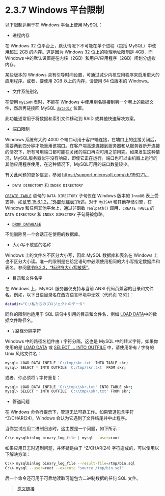 # 2.3.7 Windows 平台限制

以下限制适用于在 Windows 平台上使用 MySQL：

- 进程内存

在 Windows 32 位平台上，默认情况下不可能在单个进程（包括 MySQL）中使用超过 2GB 的内存。这是因为 Windows 32 位上的物理地址限制是 4GB，而 Windows 中的默认设置是在内核（2GB）和用户/应用程序（2GB）间划分虚拟内存。

某些版本的 Windows 具有引导时间设置，可通过减少内核应用程序来启用更大的应用程序。或者，要使用 2GB 以上的内存，请使用 64 位版本的 Windows。

- 文件系统别名

在使用 `MyISAM` 表时，不能在 Windows 中使用别名链接到另一个卷上的数据文件，然后再链接回 MySQL [`datadir`](/5/5.1/5.1.8/server-system-variables) 位置。

此功能通常用于将数据和索引文件移动到 RAID 或其他快速解决方案。

- 端口限制

Windows 系统有大约 4000 个端口可用于客户端连接，在端口上的连接关闭后，需要两到四分钟才能重用该端口。在客户端高速连接到服务器和从服务器断开连接的情况下，所有可用端口都可能在关闭的端口再次可用之前用完。如果发生这种情况，MySQL服务器似乎没有响应，即使它正在运行。端口也可以由机器上运行的其他应用程序使用，在这种情况下，MySQL可用的端口数量较少。

有关此问题的更多信息，参阅 https://support.microsoft.com/kb/196271。

- `DATA DIRECTORY` 和 `INDEX DIRECTORY`

[`CREATE TABLE`](/13/13.1/13.1.20/create-table) 语句的 `DATA DIRECTORY` 子句仅在 Windows 版本的 `InnoDB` 表上受支持，如[章节 15.6.1.2，“外部创建表”](/15/15.6/15.6.1/15.6.1.2/innodb-create-table-external)所述。对于 `MyISAM` 和其他存储引擎，在 Windows 和任何其他平台上，通过非函数 `realpath()` 调用，`CREATE TABLE` 的 `DATA DIRECTORY` 和 `INDEX DIRECTORY` 子句将被忽略。

- [`DROP DATABASE`](/13/13.1/13.1.24/drop-database)

不能删除另一个会话正在使用的数据库。

- 大小写不敏感的名称

Windows 上的文件名不区分大小写，因此 MySQL 数据库和表名在 Windows 上也不区分大小读。唯一的限制是在给定语句中必须使用相同的大小写指定数据库和表名。参阅[章节9.2.3，“标识符大小写敏感”](/9/9.2/9.2.3/identifier-case-sensitivity)。

- 目录和文件名字

在 Windows 上，MySQL 服务器仅支持与当前 ANSI 代码页兼容的目录和文件名。例如，以下日语目录名在西方语言环境中无效（代码页 1252）：

```bash
datadir="C:/私たちのプロジェクトのデータ"
```

同样的限制也适用于 SQL 语句中引用的目录和文件名，例如 [LOAD DATA](/13/13.2/13.2.7/loda-data)中的数据文件路径名。

- \ 路径分隔字符

Windows 中的路径名组件由 \ 字符分隔，这也是 MySQL 中的转义字符。如果你使用的是 [LOAD DATA](/13/13.2/13.2.7/loda-data) 或 [SELECT ... INTO OUTFILE](/13/13.2/13.2.10/13.2.10.1/select-into) 中，请使用带有 / 字符的 Unix 风格文件名：

```bash
mysql> LOAD DATA INFILE 'C:/tmp/skr.txt' INTO TABLE skr;
mysql> SELECT * INTO OUTFILE 'C:/tmp/skr.txt' FROM skr;
```

或者，你必须将 \ 字符重复：

```bash
mysql> LOAD DATA INFILE 'C:\\tmp\\skr.txt' INTO TABLE skr;
mysql> SELECT * INTO OUTFILE 'C:\\tmp\\skr.txt' FROM skr;
```

- 管道问题

在 Windows 命令行提示下，管道无法可靠工作。如果管道包含字符 ^Z/CHAR(24)，Windows 会认为它遇到了文件结尾并中止程序。

当你尝试应用二进制日志时，这主要是一个问题，如下所示：

```bash
C:\> mysqlbinlog binary_log_file | mysql --user=root
```

如果应用日志时遇到问题，并怀疑是由于 ^Z/CHAR(24) 字符造成的，可以使用以下解决方法：

```bash
C:\> mysqlbinlog binary_log_file --result-file=/tmp/bin.sql
C:\> mysql --user=root --execute "source /tmp/bin.sql"
```

后一个命令还可用于可靠地读取可能包含二进制数据的任何 SQL 文件。

> [原文链接](https://dev.mysql.com/doc/refman/8.0/en/windows-restrictions.html)
